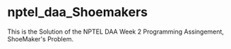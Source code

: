 # nptel_daa_Shoemakers
This is the Solution of the NPTEL DAA Week 2 Programming Assingement, ShoeMaker's Problem.
